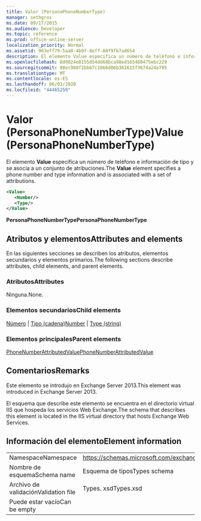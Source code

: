 ```yaml
---
title: Valor (PersonaPhoneNumberType)
manager: sethgros
ms.date: 09/17/2015
ms.audience: Developer
ms.topic: reference
ms.prod: office-online-server
localization_priority: Normal
ms.assetid: 963eff79-5aa0-4b9f-8eff-80f9fb7ad654
description: El elemento Value especifica un número de teléfono e información de tipo y se asocia a un conjunto de atribuciones.
ms.openlocfilehash: 8d9024e8155d54dd68bca98ed165480475ebc229
ms.sourcegitcommit: 88ec988f2bb67c1866d06b361615f3674a24e795
ms.translationtype: MT
ms.contentlocale: es-ES
ms.lasthandoff: 06/03/2020
ms.locfileid: "44465250"
---
```

# <a name="value-personaphonenumbertype"></a><span data-ttu-id="add1f-103">Valor (PersonaPhoneNumberType)</span><span class="sxs-lookup"><span data-stu-id="add1f-103">Value (PersonaPhoneNumberType)</span></span>

<span data-ttu-id="add1f-104">El elemento **Value** especifica un número de teléfono e información de tipo y se asocia a un conjunto de atribuciones.</span><span class="sxs-lookup"><span data-stu-id="add1f-104">The **Value** element specifies a phone number and type information and is associated with a set of attributions.</span></span> 
  
```XML
<Value>
   <Number/>
   <Type/>
</Value>
```

<span data-ttu-id="add1f-105">**PersonaPhoneNumberType**</span><span class="sxs-lookup"><span data-stu-id="add1f-105">**PersonaPhoneNumberType**</span></span>

## <a name="attributes-and-elements"></a><span data-ttu-id="add1f-106">Atributos y elementos</span><span class="sxs-lookup"><span data-stu-id="add1f-106">Attributes and elements</span></span>

<span data-ttu-id="add1f-107">En las siguientes secciones se describen los atributos, elementos secundarios y elementos primarios.</span><span class="sxs-lookup"><span data-stu-id="add1f-107">The following sections describe attributes, child elements, and parent elements.</span></span>
  
### <a name="attributes"></a><span data-ttu-id="add1f-108">Atributos</span><span class="sxs-lookup"><span data-stu-id="add1f-108">Attributes</span></span>

<span data-ttu-id="add1f-109">Ninguna.</span><span class="sxs-lookup"><span data-stu-id="add1f-109">None.</span></span>
  
### <a name="child-elements"></a><span data-ttu-id="add1f-110">Elementos secundarios</span><span class="sxs-lookup"><span data-stu-id="add1f-110">Child elements</span></span>

<span data-ttu-id="add1f-111">[Número](number.md)  |  [Tipo (cadena)](type-string.md)</span><span class="sxs-lookup"><span data-stu-id="add1f-111">[Number](number.md) | [Type (string)](type-string.md)</span></span>
  
### <a name="parent-elements"></a><span data-ttu-id="add1f-112">Elementos principales</span><span class="sxs-lookup"><span data-stu-id="add1f-112">Parent elements</span></span>

[<span data-ttu-id="add1f-113">PhoneNumberAttributedValue</span><span class="sxs-lookup"><span data-stu-id="add1f-113">PhoneNumberAttributedValue</span></span>](phonenumberattributedvalue.md)
  
## <a name="remarks"></a><span data-ttu-id="add1f-114">Comentarios</span><span class="sxs-lookup"><span data-stu-id="add1f-114">Remarks</span></span>

<span data-ttu-id="add1f-115">Este elemento se introdujo en Exchange Server 2013.</span><span class="sxs-lookup"><span data-stu-id="add1f-115">This element was introduced in Exchange Server 2013.</span></span>
  
<span data-ttu-id="add1f-116">El esquema que describe este elemento se encuentra en el directorio virtual IIS que hospeda los servicios Web Exchange.</span><span class="sxs-lookup"><span data-stu-id="add1f-116">The schema that describes this element is located in the IIS virtual directory that hosts Exchange Web Services.</span></span>
  
## <a name="element-information"></a><span data-ttu-id="add1f-117">Información del elemento</span><span class="sxs-lookup"><span data-stu-id="add1f-117">Element information</span></span>

|||
|:-----|:-----|
|<span data-ttu-id="add1f-118">Namespace</span><span class="sxs-lookup"><span data-stu-id="add1f-118">Namespace</span></span>  <br/> |https://schemas.microsoft.com/exchange/services/2006/types  <br/> |
|<span data-ttu-id="add1f-119">Nombre de esquema</span><span class="sxs-lookup"><span data-stu-id="add1f-119">Schema name</span></span>  <br/> |<span data-ttu-id="add1f-120">Esquema de tipos</span><span class="sxs-lookup"><span data-stu-id="add1f-120">Types schema</span></span>  <br/> |
|<span data-ttu-id="add1f-121">Archivo de validación</span><span class="sxs-lookup"><span data-stu-id="add1f-121">Validation file</span></span>  <br/> |<span data-ttu-id="add1f-122">Types. xsd</span><span class="sxs-lookup"><span data-stu-id="add1f-122">Types.xsd</span></span>  <br/> |
|<span data-ttu-id="add1f-123">Puede estar vacío</span><span class="sxs-lookup"><span data-stu-id="add1f-123">Can be empty</span></span>  <br/> ||
   

